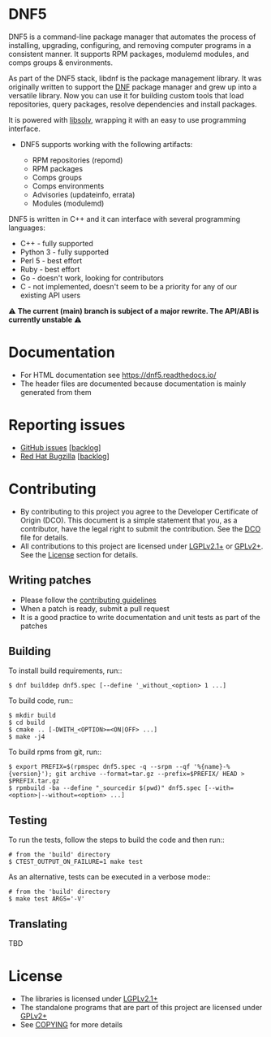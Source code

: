 DNF5
====

DNF5 is a command-line package manager that automates the process of installing, upgrading, configuring, and removing computer programs in a consistent manner.
It supports RPM packages, modulemd modules, and comps groups & environments.

As part of the DNF5 stack, libdnf is the package management library.
It was originally written to support the [DNF](https://github.com/rpm-software-management/dnf/)
package manager and grew up into a versatile library.
Now you can use it for building custom tools that load repositories,
query packages, resolve dependencies and install packages.

It is powered with [libsolv](https://github.com/openSUSE/libsolv/), wrapping it with an easy to use programming interface.

* DNF5 supports working with the following artifacts:

  * RPM repositories (repomd)
  * RPM packages
  * Comps groups
  * Comps environments
  * Advisories (updateinfo, errata)
  * Modules (modulemd)

DNF5 is written in C++ and it can interface with several programming languages:

 * C++ - fully supported
 * Python 3 - fully supported
 * Perl 5 - best effort
 * Ruby - best effort
 * Go - doesn't work, looking for contributors
 * C - not implemented, doesn't seem to be a priority for any of our existing API users


:warning: **The current (main) branch is subject of a major rewrite. The API/ABI is currently unstable** :warning:


Documentation
=============

* For HTML documentation see https://dnf5.readthedocs.io/
* The header files are documented because documentation is mainly generated from them


Reporting issues
================

* [GitHub issues](https://github.com/rpm-software-management/dnf5/issues/new) [[backlog](https://github.com/rpm-software-management/dnf5/issues)]
* [Red Hat Bugzilla](https://bugzilla.redhat.com/enter_bug.cgi?product=Fedora&component=dnf5) [[backlog](https://bugzilla.redhat.com/buglist.cgi?bug_status=__open__&product=Fedora&component=dnf5)]


Contributing
============

* By contributing to this project you agree to the Developer Certificate of Origin (DCO).
  This document is a simple statement that you, as a contributor,
  have the legal right to submit the contribution. See the [DCO](DCO) file for details.
* All contributions to this project are licensed under [LGPLv2.1+](lgpl-2.1.txt) or [GPLv2+](gpl-2.0.txt).
  See the [License](#license) section for details.


Writing patches
---------------

* Please follow the [contributing guidelines](https://dnf5.readthedocs.io/en/latest/contributing/index.html)
* When a patch is ready, submit a pull request
* It is a good practice to write documentation and unit tests as part of the patches


Building
--------
To install build requirements, run::

    $ dnf builddep dnf5.spec [--define '_without_<option> 1 ...]

To build code, run::

    $ mkdir build
    $ cd build
    $ cmake .. [-DWITH_<OPTION>=<ON|OFF> ...]
    $ make -j4

To build rpms from git, run::

    $ export PREFIX=$(rpmspec dnf5.spec -q --srpm --qf '%{name}-%{version}'); git archive --format=tar.gz --prefix=$PREFIX/ HEAD > $PREFIX.tar.gz
    $ rpmbuild -ba --define "_sourcedir $(pwd)" dnf5.spec [--with=<option>|--without=<option> ...]


Testing
-------
To run the tests, follow the steps to build the code and then run::

    # from the 'build' directory
    $ CTEST_OUTPUT_ON_FAILURE=1 make test

As an alternative, tests can be executed in a verbose mode::

    # from the 'build' directory
    $ make test ARGS='-V'


Translating
-----------
TBD


License
=======

* The libraries is licensed under [LGPLv2.1+](lgpl-2.1.txt)
* The standalone programs that are part of this project are licensed under [GPLv2+](gpl-2.0.txt)
* See [COPYING](COPYING.md) for more details

